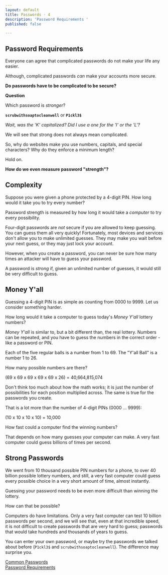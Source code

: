 ```yaml
---
layout: default
title: Passwords - 4
description: 'Password Requirements '
published: false

---
```

## Password Requirements

Everyone can agree that complicated passwords do not make your life any easier.

Although, complicated passwords _can_ make your accounts more secure.

**Do passwords have to be complicated to be secure?**

**Question**

Which password is _stronger_?

**`scrubwithsoaptocleanwell`** or **`P1ckl3$`**

_Wait, was the 'K' capitalized? Did I use a one for the 'I' or the 'L'?_

We will see that strong does not always mean complicated.

So, why do websites make you use numbers, capitals, and special characters? Why do they enforce a minimum length?

Hold on.

**How do we even measure password "strength"?**

## Complexity

Suppose you were given a phone protected by a 4-digit PIN. How long would it take you to try every number?

Password strength is measured by how long it would take a _computer_ to try every possibility.

Four-digit passwords are _not_ secure if you are allowed to keep guessing. You can guess them all very quickly! Fortunately, most devices and services don't allow you to make unlimited guesses. They may make you wait before your next guess, or they may just lock your account.

However, when you create a password, you can never be sure how many times an attacker will have to guess your password.

A password is _strong_ if, given an unlimited number of guesses, it would still be very difficult to guess.

## Money Y'all

Guessing a 4-digit PIN is as simple as counting from 0000 to 9999. Let us consider something harder.

How long would it take a computer to guess today's _Money Y'all_ lottery numbers?

_Money Y'all_ is similar to, but a bit different than, the real lottery. Numbers can be repeated, and you have to guess the numbers in the correct order - like a password or PIN.

Each of the five regular balls is a number from 1 to 69. The "Y'all Ball" is a number 1 to 26.

How many possible numbers are there?

(69 x 69 x 69 x 69 x 69 x 26) = 40,664,815,074

Don't think too much about how the math works; it is just the number of possibilities for each position multiplied across. The same is true for the passwords you create.

That is a lot more than the number of 4-digit PINs (0000 ... 9999):

(10 x 10 x 10 x 10) = 10,000

How fast could a computer find the winning numbers?

That depends on how many guesses your computer can make. A very fast computer could guess billions of times per second.






## Strong Passwords

We went from 10 thousand possible PIN numbers for a phone, to over 40 billion possible lottery numbers, and still, a very fast computer could guess every possible choice in a very short amount of time, almost instantly.

Guessing your password needs to be even more difficult than winning the lottery.

How can that be possible?

Computers do have limitations. Only a very fast computer can test 10 billion passwords per second, and we will see that, even at that incredible speed, it is not difficult to create passwords that are very hard to guess; passwords that would take hundreds and thousands of years to guess.

You can enter your own password, or maybe try the passwords we talked about before (`P1ckl3$` and `scrubwithsoaptocleanwell`). The difference may surprise you.

[Common Passwords](./ "Common Passwords")  
[Password Requirements](./ "Password Requirements")